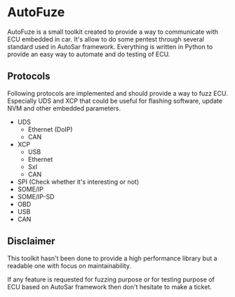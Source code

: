 # AutoFuze

AutoFuze is a small toolkit created to provide a way to communicate with ECU embedded in car. 
It's allow to do some pentest through several standard used in AutoSar framework. 
Everything is written in Python to provide an easy way to automate and do testing of ECU.

## Protocols

Following protocols are implemented and should provide a way to fuzz ECU. Especially UDS and XCP that could be
useful for flashing software, update NVM and other embedded parameters.

* UDS
    - Ethernet (DoIP)
    - CAN
* XCP
    - USB
    - Ethernet
    - SxI
    - CAN
* SPI (Check whether it's interesting or not)
* SOME/IP
* SOME/IP-SD
* OBD
* USB
* CAN

## Disclaimer

This toolkit hasn't been done to provide a high performance library but a readable one with focus
on maintainability.

If any feature is requested for fuzzing purpose or for testing purpose of ECU based on AutoSar framework then 
don't hesitate to make a ticket.